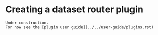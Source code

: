 # Creating a dataset router plugin

```{warning}
Under construction.
For now see the [plugin user guide](../../user-guide/plugins.rst)
```
